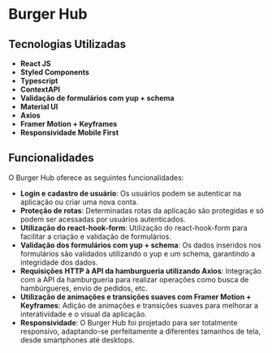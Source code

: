 # Burger Hub

## Tecnologias Utilizadas

- **React JS**
- **Styled Components**
- **Typescript**
- **ContextAPI**
- **Validação de formulários com yup + schema**
- **Material UI**
- **Axios**
- **Framer Motion + Keyframes**
- **Responsividade Mobile First**

## Funcionalidades

O Burger Hub oferece as seguintes funcionalidades:

- **Login e cadastro de usuário**: Os usuários podem se autenticar na aplicação ou criar uma nova conta.
- **Proteção de rotas**: Determinadas rotas da aplicação são protegidas e só podem ser acessadas por usuários autenticados.
- **Utilização do react-hook-form**: Utilização do react-hook-form para facilitar a criação e validação de formulários.
- **Validação dos formulários com yup + schema**: Os dados inseridos nos formulários são validados utilizando o yup e um schema, garantindo a integridade dos dados.
- **Requisições HTTP à API da hamburgueria utilizando Axios**: Integração com a API da hamburgueria para realizar operações como busca de hambúrgueres, envio de pedidos, etc.
- **Utilização de animações e transições suaves com Framer Motion + Keyframes**: Adição de animações e transições suaves para melhorar a interatividade e o visual da aplicação.
- **Responsividade**: O Burger Hub foi projetado para ser totalmente responsivo, adaptando-se perfeitamente a diferentes tamanhos de tela, desde smartphones até desktops.
